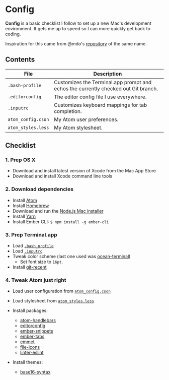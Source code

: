 # Config

**Config** is a basic checklist I follow to set up a new Mac's development environment. It gets me up to speed so I can more quickly get back to coding.

Inspiration for this came from @mdo's [repository](https://github.com/mdo/config) of the same name.

## Contents

| File | Description |
| --- | --- |
| `.bash-profile` | Customizes the Terminal.app prompt and echos the currently checked out Git branch. |
| `.editorconfig` | The editor config file I use everywhere. |
| `.inputrc` | Customizes keyboard mappings for tab completion. |
| `atom_config.cson` | My Atom user preferences. |
| `atom_styles.less` | My Atom stylesheet. |

## Checklist

### 1. Prep OS X

- Download and install latest version of Xcode from the Mac App Store
- Download and install Xcode command line tools

### 2. Download dependencies

- Install [Atom](https://atom.io)
- Install [Homebrew](https://brew.sh)
- Download and run the [Node.js Mac installer](https://nodejs.org/en/download/)
- Install [Yarn](https://yarnpkg.com/en/docs/install)
- Install Ember CLI: `$ npm install -g ember-cli`

### 3. Prep Terminal.app

- Load [`.bash_profile`](.bash_profile)
- Load [`.inputrc`](.inputrc)
- Tweak color scheme (last one used was [ocean-terminal](https://github.com/mdo/ocean-terminal))
  - Set font size to `16pt`.
- Install [git-recent](https://github.com/paulirish/git-recent)

### 4. Tweak Atom just right

- Load user configuration from [`atom_config.cson`](atom_config.cson)
- Load stylesheet from [`atom_styles.less`](atom_styles.less)
- Install packages:
  - [atom-handlebars](https://atom.io/packages/atom-handlebars)
  - [editorconfig](https://atom.io/packages/editorconfig)
  - [ember-snippets](https://atom.io/packages/ember-snippets)
  - [ember-tabs](https://atom.io/packages/ember-tabs)
  - [emmet](https://atom.io/packages/emmet)
  - [file-icons](https://atom.io/packages/file-icons)
  - [linter-eslint](https://atom.io/packages/linter-eslint)

- Install themes:
  - [base16-syntax](https://atom.io/themes/base16-syntax)
